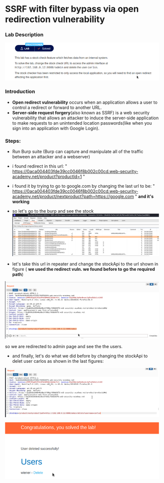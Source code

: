 # SSRF with filter bypass via open redirection vulnerability

### Lab Description 
![](https://github.com/Mostafa-Mokthar/writeups/blob/main/Web_Pentesting/PotrtSwigger/SSRF%20with%20filter%20bypass%20via%20open%20redirection%20vulnerability/img/labDescription.png)

### Introduction

 - **Open redirect vulnerability** occurs when an application allows a user to control a redirect or forward to another URL. 
 - **Server-side request forgery**(also known as SSRF) is a web security vulnerability that allows an attacker to induce the server-side application to        make requests to an unintended location passwords(like when you sign into an application with Google Login).

### Steps:

- Run Burp suite (Burp can capture and manipulate all of the traffic between an attacker and a webserver)

- i found redirect in this url:
   " https://0aca004403fde39cc0046f8b002c00cd.web-security-academy.net/product?productId=1 "

- i found it by trying to go to google.com by changing the last url to be:
   " https://0aca004403fde39cc0046f8b002c00cd.web-security-academy.net/product/nextproduct?path=https://google.com "
  **and it's working**

- so let's go to the burp and see the stock
   ![](https://github.com/Mostafa-Mokthar/writeups/blob/main/Web_Pentesting/PotrtSwigger/SSRF%20with%20filter%20bypass%20via%20open%20redirection%20vulnerability/img/stock.png)

- let's take this url in repeater and change the stockApi to the url shown in figure ( **we used the redirect vuln. we found before to go the required      path**) 
 
 ![](https://github.com/Mostafa-Mokthar/writeups/blob/main/Web_Pentesting/PotrtSwigger/SSRF%20with%20filter%20bypass%20via%20open%20redirection%20vulnerability/img/stock%20in%20repeater.png)
 
  so we are redirected to admin page and see the the users.
 - and finally, let's do what we did before by changing the stockApi to delet user carlos as shown in the last figures:
  
  ![](https://github.com/Mostafa-Mokthar/writeups/blob/main/Web_Pentesting/PotrtSwigger/SSRF%20with%20filter%20bypass%20via%20open%20redirection%20vulnerability/img/delet_user.png)
  
  ![](https://github.com/Mostafa-Mokthar/writeups/blob/main/Web_Pentesting/PotrtSwigger/SSRF%20with%20filter%20bypass%20via%20open%20redirection%20vulnerability/img/done.png)

 
 
